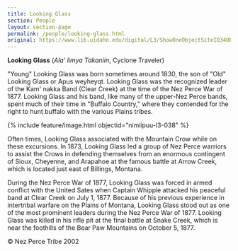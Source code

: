 ```yaml
---
title: Looking Glass
section: People
layout: section-page
permalink: /people/looking-glass.html
original: https://www.lib.uidaho.edu/digital/L3/ShowOneObjectSiteID34ObjectID216.html
---
```


**Looking Glass** (_Ala' limya Takaniin_, Cyclone Traveler)

"Young" Looking Glass was born sometimes around 1830, the son of "Old" Looking Glass or Apus weyheyqt. Looking Glass was the recognized leader of the Kam' nakka Band (Clear Creek) at the time of the Nez Perce War of 1877. Looking Glass and his band, like many of the upper-Nez Perce bands, spent much of their time in "Buffalo Country," where they contended for the right to hunt buffalo with the various Plains tribes.

{% include feature/image.html objectid="nimiipuu-l3-038" %}

Often times, Looking Glass associated with the Mountain Crow while on these excursions. In 1873, Looking Glass led a group of Nez Perce warriors to assist the Crows in defending themselves from an enormous contingent of Sioux, Cheyenne, and Arapahoe at the famous battle at Arrow Creek, which is located just east of Billings, Montana.

During the Nez Perce War of 1877, Looking Glass was forced in armed conflict with the United Sates when Captain Whipple attacked his peaceful band at Clear Creek on July 1, 1877. Because of his previous experience in intertribal warfare on the Plains of Montana, Looking Glass stood out as one of the most prominent leaders during the Nez Perce War of 1877. Looking Glass was killed in his rifle pit at the final battle at Snake Creek, which is near the foothills of the Bear Paw Mountains on October 5, 1877.

© Nez Perce Tribe 2002